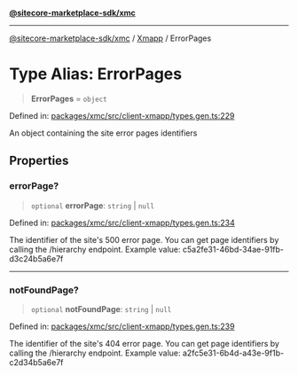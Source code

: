 [**@sitecore-marketplace-sdk/xmc**](../../../../README.md)

***

[@sitecore-marketplace-sdk/xmc](../../../../README.md) / [Xmapp](../README.md) / ErrorPages

# Type Alias: ErrorPages

> **ErrorPages** = `object`

Defined in: [packages/xmc/src/client-xmapp/types.gen.ts:229](https://github.com/Sitecore/marketplace-sdk/blob/893df143248e67d8c66e942a96045542130259a0/packages/xmc/src/client-xmapp/types.gen.ts#L229)

An object containing the site error pages identifiers

## Properties

### errorPage?

> `optional` **errorPage**: `string` \| `null`

Defined in: [packages/xmc/src/client-xmapp/types.gen.ts:234](https://github.com/Sitecore/marketplace-sdk/blob/893df143248e67d8c66e942a96045542130259a0/packages/xmc/src/client-xmapp/types.gen.ts#L234)

The identifier of the site's 500 error page. You can get page identifiers by calling the /hierarchy endpoint.
Example value: c5a2fe31-46bd-34ae-91fb-d3c24b5a6e7f

***

### notFoundPage?

> `optional` **notFoundPage**: `string` \| `null`

Defined in: [packages/xmc/src/client-xmapp/types.gen.ts:239](https://github.com/Sitecore/marketplace-sdk/blob/893df143248e67d8c66e942a96045542130259a0/packages/xmc/src/client-xmapp/types.gen.ts#L239)

The identifier of the site's 404 error page. You can get page identifiers by calling the /hierarchy endpoint.
Example value: a2fc5e31-6b4d-a43e-9f1b-c2d34b5a6e7f
